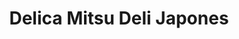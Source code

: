 ---
title: "Delica Mitsu Deli Japones"
url: /guanajuato/delica-mitsu-deli-japones/
shop: charcutería
---